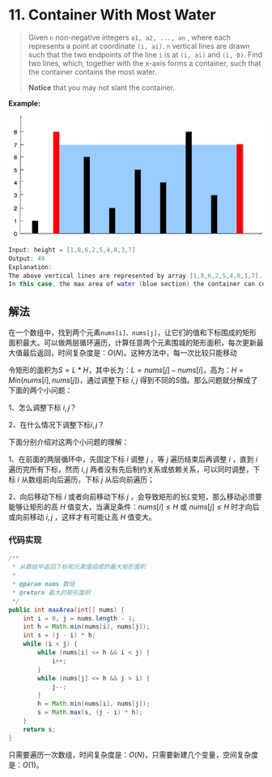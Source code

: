 # 11. Container With Most Water

> Given `n` non-negative integers `a1, a2, ..., an` , where each represents a point at coordinate `(i, ai)`. `n` vertical lines are drawn such that the two endpoints of the line `i` is at `(i, ai)` and `(i, 0)`. Find two lines, which, together with the x-axis forms a container, such that the container contains the most water.
>
> **Notice** that you may not slant the container.

**Example:**

![img](https://github.com/ShiMengjie/LeetCode/blob/master/pictures/question_11.jpg)

```java
Input: height = [1,8,6,2,5,4,8,3,7]
Output: 49
Explanation: 
The above vertical lines are represented by array [1,8,6,2,5,4,8,3,7]. 
In this case, the max area of water (blue section) the container can contain is 49.
```

## 解法

在一个数组中，找到两个元素`nums[i]、nums[j]`，让它们的值和下标围成的矩形面积最大。可以做两层循环遍历，计算任意两个元素围城的矩形面积，每次更新最大值最后返回，时间复杂度是：$O(N)$。这种方法中，每一次比较只能移动

令矩形的面积为$S=L*H$，其中长为：$L=nums[j] - nums[i]$，高为：$H = Min(nums[i],nums[j])$，通过调整下标 $i,j$ 得到不同的$S$值。那么问题就分解成了下面的两个小问题：

1、怎么调整下标 $i,j$？

2、在什么情况下调整下标$i,j$？

下面分别介绍对这两个小问题的理解：

1、在前面的两层循环中，先固定下标 $i$ 调整 $j$ ，等 $j$ 遍历结束后再调整 $i$ ，直到  $i$  遍历完所有下标，然而  $i,j$ 两者没有先后制约关系或依赖关系，可以同时调整，下标 $i$ 从数组前向后遍历，下标 $j$ 从后向前遍历；

2、向后移动下标 $i$ 或者向前移动下标 $j$ ，会导致矩形的长$L$变短，那么移动必须要能够让矩形的高 $H$ 值变大，当满足条件：$nums[i] \le H$ 或 $nums[j] \le H$  时才向后或向前移动   $i,j$ ，这样才有可能让高 $H$ 值变大。

### 代码实现

```java
/**
 * 从数组中返回下标和元素值组成的最大矩形面积
 *
 * @param nums 数组
 * @return 最大的矩形面积
 */
public int maxArea(int[] nums) {
    int i = 0, j = nums.length - 1;
    int h = Math.min(nums[i], nums[j]);
    int s = (j - i) * h;
    while (i < j) {
        while (nums[i] <= h && i < j) {
            i++;
        }
        while (nums[j] <= h && j > i) {
            j--;
        }
        h = Math.min(nums[i], nums[j]);
        s = Math.max(s, (j - i) * h);
    }
    return s;
}
```

只需要遍历一次数组，时间复杂度是：$O(N)$，只需要新建几个变量，空间复杂度是：$O(1)$。